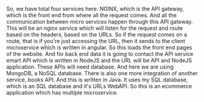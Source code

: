 So, we have total four services here. NGINX, which is the API gateway, which is the front end from where all the request comes. And all the communication between micro
services happen through this API gateway. This will be an nginx service which will listen for the request and route based on the headers, based on the URLs. So if the request comes on a route, that is if you're just accessing the URL, then it sends to the client microservice which is written in angular. So this loads the front end pages of the website. And for back end data it is going to contact the API service emart API which is written in NodeJS and the URL will be API and NodeJS application.
These APIs will need database. And here we are using MongoDB, a NoSQL database. There is also one more integration of another service, books API. And this is written in Java. It uses my SQL database, which is an SQL database and it's URLs WebAPI. So this is an ecommerce application which has multiple microservice.
